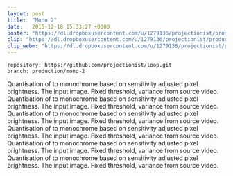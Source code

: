 ```yaml
---
layout: post
title:  "Mono 2"
date:   2015-12-18 15:33:27 +0000
poster: "https://dl.dropboxusercontent.com/u/1279136/projectionist/productions/mono-2/poster.png"
clip: "https://dl.dropboxusercontent.com/u/1279136/projectionist/productions/mono-2/clip800.mp4"
clip_webm: "https://dl.dropboxusercontent.com/u/1279136/projectionist/productions/mono-2/clip800.webm"
---
```


```
repository: https://github.com/projectionist/loop.git
branch: production/mono-2
```

Quantisation of to monochrome based on sensitivity adjusted pixel brightness.
The input image. Fixed threshold, variance from source video. Quantisation of to monochrome based on sensitivity adjusted pixel brightness.
The input image. Fixed threshold, variance from source video. Quantisation of to monochrome based on sensitivity adjusted pixel brightness.
The input image. Fixed threshold, variance from source video. Quantisation of to monochrome based on sensitivity adjusted pixel brightness.
The input image. Fixed threshold, variance from source video. Quantisation of to monochrome based on sensitivity adjusted pixel brightness.
The input image. Fixed threshold, variance from source video. Quantisation of to monochrome based on sensitivity adjusted pixel brightness.
The input image. Fixed threshold, variance from source video.
